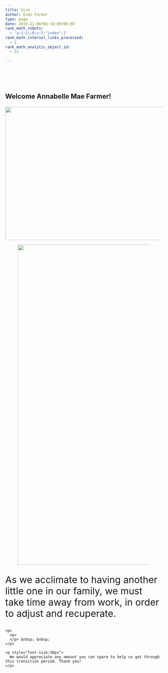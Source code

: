 ```yaml
---
title: Give
author: Evan Farmer
type: page
date: 2019-11-06T06:16:09+00:00
rank_math_robots:
  - 'a:1:{i:0;s:5:"index";}'
rank_math_internal_links_processed:
  - 1
rank_math_analytic_object_id:
  - 12

---
```

<div class="wp-block-cover has-background-dim" style="background-image:url(https://evanjfarmer.com/wp-content/uploads/2019/11/Farmer-fam-bridge-1.jpg)">
  <div class="wp-block-cover__inner-container">
    <p class="has-text-align-center has-large-font-size">
    </p>
  </div>
</div>

<div style="height:50px" aria-hidden="true" class="wp-block-spacer">
</div>

## Welcome Annabelle Mae Farmer!<figure class="wp-block-image is-resized">

<img loading="lazy" src="https://evanjfarmer.com/wp-content/uploads/2019/11/Photo-Nov-04-5-30-32-PM-1024x768.jpg" alt="" class="wp-image-728" width="566" height="426" srcset="https://evanjfarmer.com/wp-content/uploads/2019/11/Photo-Nov-04-5-30-32-PM-1024x768.jpg 1024w, https://evanjfarmer.com/wp-content/uploads/2019/11/Photo-Nov-04-5-30-32-PM-300x225.jpg 300w, https://evanjfarmer.com/wp-content/uploads/2019/11/Photo-Nov-04-5-30-32-PM-768x576.jpg 768w, https://evanjfarmer.com/wp-content/uploads/2019/11/Photo-Nov-04-5-30-32-PM.jpg 1536w" sizes="(max-width: 566px) 100vw, 566px" /> </figure> 

<div class="wp-block-media-text alignwide has-media-on-the-right is-stacked-on-mobile" style="grid-template-columns:auto 37%">
  <figure class="wp-block-media-text__media"><img loading="lazy" width="699" height="1024" src="https://evanjfarmer.com/wp-content/uploads/2019/11/Photo-Nov-04-5-29-44-PM-699x1024.jpg" alt="" class="wp-image-720" /></figure>
  
  <div class="wp-block-media-text__content">
    <p style="font-size:30px">
      As we acclimate to having another little one in our family, we must take time away from work, in order to adjust and recuperate.
    </p>
    
    <p>
      <p>
      </p> &nbsp; &nbsp;
    </p>
    
    <p style="font-size:30px">
      We would appreciate any amount you can spare to help us get through this transition period. Thank you!
    </p>
  </div>
</div>

<div id="give-form-698-wrap" class="give-form-wrap give-display-onpage">
  <h2 class="give-form-title">
  </h2>
</div>

<!--end #give-form-698-->